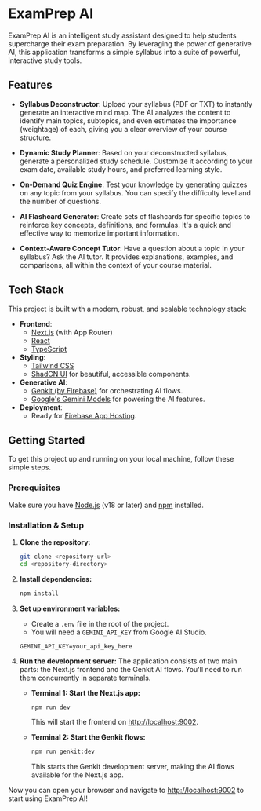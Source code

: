 # ExamPrep AI

ExamPrep AI is an intelligent study assistant designed to help students supercharge their exam preparation. By leveraging the power of generative AI, this application transforms a simple syllabus into a suite of powerful, interactive study tools.

## Features

- **Syllabus Deconstructor**: Upload your syllabus (PDF or TXT) to instantly generate an interactive mind map. The AI analyzes the content to identify main topics, subtopics, and even estimates the importance (weightage) of each, giving you a clear overview of your course structure.

- **Dynamic Study Planner**: Based on your deconstructed syllabus, generate a personalized study schedule. Customize it according to your exam date, available study hours, and preferred learning style.

- **On-Demand Quiz Engine**: Test your knowledge by generating quizzes on any topic from your syllabus. You can specify the difficulty level and the number of questions.

- **AI Flashcard Generator**: Create sets of flashcards for specific topics to reinforce key concepts, definitions, and formulas. It's a quick and effective way to memorize important information.

- **Context-Aware Concept Tutor**: Have a question about a topic in your syllabus? Ask the AI tutor. It provides explanations, examples, and comparisons, all within the context of your course material.

## Tech Stack

This project is built with a modern, robust, and scalable technology stack:

- **Frontend**:
  - [Next.js](https://nextjs.org/) (with App Router)
  - [React](https://reactjs.org/)
  - [TypeScript](https://www.typescriptlang.org/)
- **Styling**:
  - [Tailwind CSS](https://tailwindcss.com/)
  - [ShadCN UI](https://ui.shadcn.com/) for beautiful, accessible components.
- **Generative AI**:
  - [Genkit (by Firebase)](https://firebase.google.com/docs/genkit) for orchestrating AI flows.
  - [Google's Gemini Models](https://deepmind.google.com/technologies/gemini/) for powering the AI features.
- **Deployment**:
  - Ready for [Firebase App Hosting](https://firebase.google.com/docs/app-hosting).

## Getting Started

To get this project up and running on your local machine, follow these simple steps.

### Prerequisites

Make sure you have [Node.js](https://nodejs.org/) (v18 or later) and [npm](https://www.npmjs.com/) installed.

### Installation & Setup

1.  **Clone the repository:**
    ```bash
    git clone <repository-url>
    cd <repository-directory>
    ```

2.  **Install dependencies:**
    ```bash
    npm install
    ```

3.  **Set up environment variables:**
    - Create a `.env` file in the root of the project.
    - You will need a `GEMINI_API_KEY` from Google AI Studio.
    ```
    GEMINI_API_KEY=your_api_key_here
    ```

4.  **Run the development server:**
    The application consists of two main parts: the Next.js frontend and the Genkit AI flows. You'll need to run them concurrently in separate terminals.

    - **Terminal 1: Start the Next.js app:**
      ```bash
      npm run dev
      ```
      This will start the frontend on [http://localhost:9002](http://localhost:9002).

    - **Terminal 2: Start the Genkit flows:**
      ```bash
      npm run genkit:dev
      ```
      This starts the Genkit development server, making the AI flows available for the Next.js app.

Now you can open your browser and navigate to [http://localhost:9002](http://localhost:9002) to start using ExamPrep AI!
